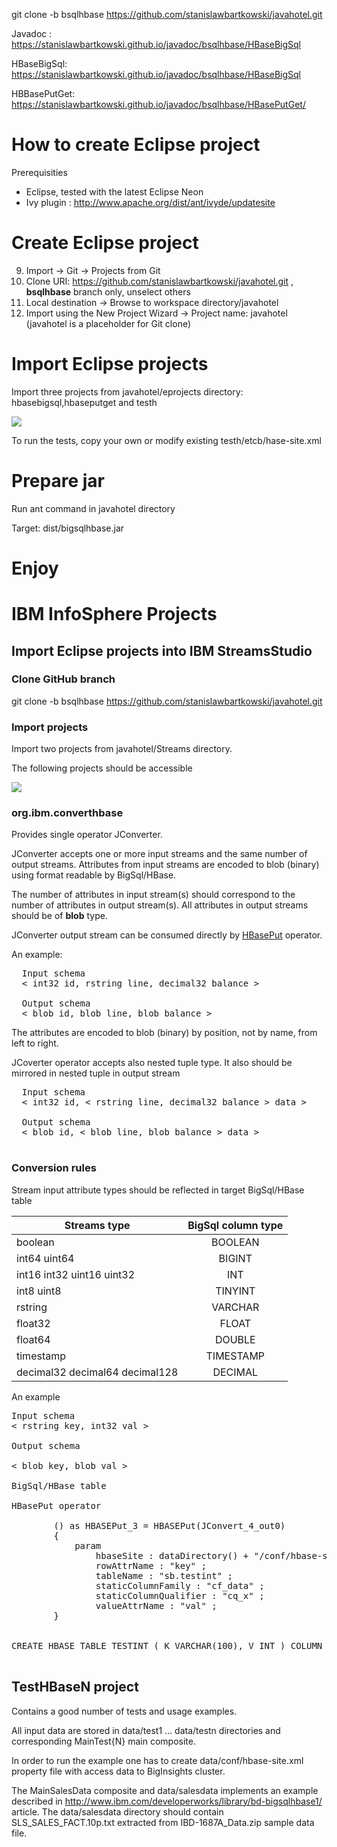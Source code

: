  git clone -b bsqlhbase https://github.com/stanislawbartkowski/javahotel.git

Javadoc : https://stanislawbartkowski.github.io/javadoc/bsqlhbase/HBaseBigSql

HBaseBigSql:  https://stanislawbartkowski.github.io/javadoc/bsqlhbase/HBaseBigSql

HBBasePutGet:  https://stanislawbartkowski.github.io/javadoc/bsqlhbase/HBasePutGet/

# How to create Eclipse project

Prerequisities
* Eclipse, tested with the latest Eclipse Neon
* Ivy plugin : http://www.apache.org/dist/ant/ivyde/updatesite

# Create Eclipse project
9. Import -> Git -> Projects from Git
9. Clone URI: https://github.com/stanislawbartkowski/javahotel.git , **bsqlhbase** branch only, unselect others
9. Local destination -> Browse to workspace directory/javahotel
9. Import using the New Project Wizard -> Project name: javahotel (javahotel is a placeholder for Git clone)

# Import Eclipse projects

Import three projects from javahotel/eprojects directory: hbasebigsql,hbaseputget and testh

![](https://github.com/stanislawbartkowski/javahotel/blob/bsqlhbase/wiki/Zrzut%20ekranu%20z%202016-11-23%2011:44:10.png)

To run the tests, copy your own or modify existing testh/etcb/hase-site.xml

# Prepare jar

Run ant command in javahotel directory

Target: dist/bigsqlhbase.jar 

# Enjoy


# IBM InfoSphere Projects

## Import Eclipse projects into IBM StreamsStudio

### Clone GitHub branch

git clone -b bsqlhbase https://github.com/stanislawbartkowski/javahotel.git

### Import projects

Import two projects from javahotel/Streams directory.

The following projects should be accessible

![](https://github.com/stanislawbartkowski/javahotel/blob/bsqlhbase/wiki/Zrzut%20ekranu%20z%202016-12-28%2023-42-14.png)

### org.ibm.converthbase

Provides single operator JConverter.

JConverter accepts one or more input streams and the same number of output streams. Attributes from input streams are encoded to blob (binary) using format readable by BigSql/HBase.

The number of attributes in input stream(s) should correspond to the number of attributes in output stream(s). All attributes in output streams should be of __blob__ type.

JConverter output stream can be consumed directly by [HBasePut](http://www.ibm.com/support/knowledgecenter/SSCRJU_4.0.1/com.ibm.streams.toolkits.doc/doc/tk$com.ibm.streamsx.hbase/op$com.ibm.streamsx.hbase$HBASEPut.html) operator.

An example:

<pre>
  Input schema
  &lt; int32 id, rstring line, decimal32 balance &gt;
  
  Output schema
  &lt; blob id, blob line, blob balance &gt;
</pre>

The attributes are encoded to blob (binary) by position, not by name, from left to right.

JCoverter operator accepts also nested tuple type. It also should be mirrored in nested tuple in output stream
<pre>
  Input schema
  &lt; int32 id, &lt; rstring line, decimal32 balance &gt; data &gt;
  
  Output schema
  &lt; blob id, &lt; blob line, blob balance &gt; data &gt;

</pre>

### Conversion rules

Stream input attribute types should be reflected in target BigSql/HBase table

| Streams type  | BigSql column type |
| ------------- |:-------------:|
|  boolean      | BOOLEAN 
| int64 uint64  | BIGINT 
| int16 int32 uint16 uint32 | INT 
| int8 uint8 | TINYINT
| rstring | VARCHAR
| float32 | FLOAT
| float64 | DOUBLE
| timestamp | TIMESTAMP
| decimal32 decimal64 decimal128 | DECIMAL

An example

<pre>
Input schema 
&lt; rstring key, int32 val &gt;

Output schema

&lt; blob key, blob val &gt;

BigSql/HBase table

HBasePut operator

		() as HBASEPut_3 = HBASEPut(JConvert_4_out0)
		{
			param
				hbaseSite : dataDirectory() + "/conf/hbase-site.xml" ;
				rowAttrName : "key" ;
				tableName : "sb.testint" ;
				staticColumnFamily : "cf_data" ;
				staticColumnQualifier : "cq_x" ;
				valueAttrName : "val" ;
		}


CREATE HBASE TABLE TESTINT ( K VARCHAR(100), V INT ) COLUMN MAPPING ( key  mapped by (k), cf_data: cq_x mapped by (v));

</pre>

## TestHBaseN project

Contains a good number of tests and usage examples.

All input data are stored in data/test1 ... data/testn directories and corresponding MainTest{N} main composite.

In order to run the example one has to create data/conf/hbase-site.xml property file with access data to BigInsights cluster.

The MainSalesData composite and data/salesdata implements an example described in http://www.ibm.com/developerworks/library/bd-bigsqlhbase1/ article. The data/salesdata directory should contain SLS_SALES_FACT.10p.txt extracted from IBD-1687A_Data.zip sample data file.


